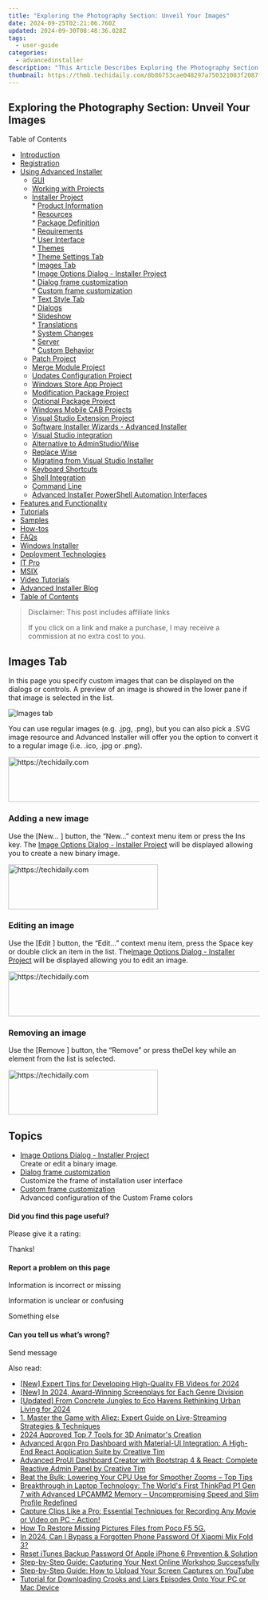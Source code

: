 ```yaml
---
title: "Exploring the Photography Section: Unveil Your Images"
date: 2024-09-25T02:21:06.760Z
updated: 2024-09-30T08:48:36.028Z
tags:
  - user-guide
categories:
  - advancedinstaller
description: "This Article Describes Exploring the Photography Section: Unveil Your Images"
thumbnail: https://thmb.techidaily.com/8b86753cae048297a750321083f2087f1622c0cfcb3cab69136de042dba1a8be.jpg
---
```


## Exploring the Photography Section: Unveil Your Images

Table of Contents

* [Introduction](https://tools.techidaily.com/advancedinstaller/products/)
* [Registration](https://tools.techidaily.com/advancedinstaller/products/)
* [Using Advanced Installer](https://tools.techidaily.com/advancedinstaller/products/)  
   * [GUI](https://tools.techidaily.com/advancedinstaller/products/)  
   * [Working with Projects](https://tools.techidaily.com/advancedinstaller/products/)  
   * [Installer Project](https://tools.techidaily.com/advancedinstaller/products/)  
         * [Product Information](https://tools.techidaily.com/advancedinstaller/products/)  
         * [Resources](https://tools.techidaily.com/advancedinstaller/products/)  
         * [Package Definition](https://tools.techidaily.com/advancedinstaller/products/)  
         * [Requirements](https://tools.techidaily.com/advancedinstaller/products/)  
         * [User Interface](https://tools.techidaily.com/advancedinstaller/products/)  
                  * [Themes](https://tools.techidaily.com/advancedinstaller/products/)  
                              * [Theme Settings Tab](https://tools.techidaily.com/advancedinstaller/products/)  
                              * [Images Tab](https://tools.techidaily.com/advancedinstaller/products/)  
                                             * [Image Options Dialog - Installer Project](https://tools.techidaily.com/advancedinstaller/products/)  
                                             * [Dialog frame customization](https://tools.techidaily.com/advancedinstaller/products/)  
                                             * [Custom frame customization](https://tools.techidaily.com/advancedinstaller/products/)  
                              * [Text Style Tab](https://tools.techidaily.com/advancedinstaller/products/)  
                  * [Dialogs](https://tools.techidaily.com/advancedinstaller/products/)  
                  * [Slideshow](https://tools.techidaily.com/advancedinstaller/products/)  
                  * [Translations](https://tools.techidaily.com/advancedinstaller/products/)  
         * [System Changes](https://tools.techidaily.com/advancedinstaller/products/)  
         * [Server](https://tools.techidaily.com/advancedinstaller/products/)  
         * [Custom Behavior](https://tools.techidaily.com/advancedinstaller/products/)  
   * [Patch Project](https://tools.techidaily.com/advancedinstaller/products/)  
   * [Merge Module Project](https://tools.techidaily.com/advancedinstaller/products/)  
   * [Updates Configuration Project](https://tools.techidaily.com/advancedinstaller/products/)  
   * [Windows Store App Project](https://tools.techidaily.com/advancedinstaller/products/)  
   * [Modification Package Project](https://tools.techidaily.com/advancedinstaller/products/)  
   * [Optional Package Project](https://tools.techidaily.com/advancedinstaller/products/)  
   * [Windows Mobile CAB Projects](https://tools.techidaily.com/advancedinstaller/products/)  
   * [Visual Studio Extension Project](https://tools.techidaily.com/advancedinstaller/products/)  
   * [Software Installer Wizards - Advanced Installer](https://tools.techidaily.com/advancedinstaller/products/)  
   * [Visual Studio integration](https://tools.techidaily.com/advancedinstaller/products/)  
   * [Alternative to AdminStudio/Wise](https://tools.techidaily.com/advancedinstaller/products/)  
   * [Replace Wise](https://tools.techidaily.com/advancedinstaller/products/)  
   * [Migrating from Visual Studio Installer](https://tools.techidaily.com/advancedinstaller/products/)  
   * [Keyboard Shortcuts](https://tools.techidaily.com/advancedinstaller/products/)  
   * [Shell Integration](https://tools.techidaily.com/advancedinstaller/products/)  
   * [Command Line](https://tools.techidaily.com/advancedinstaller/products/)  
   * [Advanced Installer PowerShell Automation Interfaces](https://tools.techidaily.com/advancedinstaller/products/)
* [Features and Functionality](https://tools.techidaily.com/advancedinstaller/products/)
* [Tutorials](https://tools.techidaily.com/advancedinstaller/products/)
* [Samples](https://tools.techidaily.com/advancedinstaller/products/)
* [How-tos](https://tools.techidaily.com/advancedinstaller/products/)
* [FAQs](https://tools.techidaily.com/advancedinstaller/products/)
* [Windows Installer](https://tools.techidaily.com/advancedinstaller/products/)
* [Deployment Technologies](https://tools.techidaily.com/advancedinstaller/products/)
* [IT Pro](https://tools.techidaily.com/advancedinstaller/products/)
* [MSIX](https://tools.techidaily.com/advancedinstaller/products/)
* [Video Tutorials](https://tools.techidaily.com/advancedinstaller/products/)
* [Advanced Installer Blog](https://tools.techidaily.com/advancedinstaller/products/)
* [Table of Contents](https://tools.techidaily.com/advancedinstaller/products/)

>  Disclaimer: This post includes affiliate links
>
>  If you click on a link and make a purchase, I may receive a commission at no extra cost to you.
>

## Images Tab

 In this page you specify custom images that can be displayed on the dialogs or controls. A preview of an image is showed in the lower pane if that image is selected in the list.

![Images tab](https://cdn.advancedinstaller.com/img/ui/images-tab.png "Images tab")  

You can use regular images (e.g. .jpg, .png), but you can also pick a .SVG image resource and Advanced Installer will offer you the option to convert it to a regular image (i.e. .ico, .jpg or .png).

<!-- affiliate ads begin -->
<a href="https://appsumo.8odi.net/c/5597632/2151865/7443" target="_top" id="2151865">
  <img src="//a.impactradius-go.com/display-ad/7443-2151865" border="0" alt="https://techidaily.com" width="728" height="90"/>
</a>
<img height="0" width="0" src="https://appsumo.8odi.net/i/5597632/2151865/7443" style="position:absolute;visibility:hidden;" border="0" />
<!-- affiliate ads end -->

### Adding a new image

Use the \[New... \] button, the “New...” context menu item or press the Ins key. The [Image Options Dialog - Installer Project](https://tools.techidaily.com/advancedinstaller/products/) will be displayed allowing you to create a new binary image.

<!-- affiliate ads begin -->
<a href="https://laganoo.pxf.io/c/5597632/1657396/16446" target="_top" id="1657396">
  <img src="//a.impactradius-go.com/display-ad/16446-1657396" border="0" alt="https://techidaily.com" width="300" height="90"/>
</a>
<img height="0" width="0" src="https://laganoo.pxf.io/i/5597632/1657396/16446" style="position:absolute;visibility:hidden;" border="0" />
<!-- affiliate ads end -->

### Editing an image

Use the \[Edit \] button, the “Edit...” context menu item, press the Space key or double click an item in the list. The[Image Options Dialog - Installer Project](https://tools.techidaily.com/advancedinstaller/products/) will be displayed allowing you to edit an image.

<!-- affiliate ads begin -->
<a href="https://aligracehair.sjv.io/c/5597632/2115951/19272" target="_top" id="2115951">
  <img src="//a.impactradius-go.com/display-ad/19272-2115951" border="0" alt="https://techidaily.com" width="728" height="90"/>
</a>
<img height="0" width="0" src="https://aligracehair.sjv.io/i/5597632/2115951/19272" style="position:absolute;visibility:hidden;" border="0" />
<!-- affiliate ads end -->

### Removing an image

Use the \[Remove \] button, the “Remove” or press theDel key while an element from the list is selected.

<!-- affiliate ads begin -->
<a href="https://sentrypc.7eer.net/c/5597632/398449/3022" target="_top" id="398449">
  <img src="//a.impactradius-go.com/display-ad/3022-398449" border="0" alt="https://techidaily.com" width="300" height="90"/>
</a>
<img height="0" width="0" src="https://sentrypc.7eer.net/i/5597632/398449/3022" style="position:absolute;visibility:hidden;" border="0" />
<!-- affiliate ads end -->

## Topics

* [Image Options Dialog - Installer Project](https://tools.techidaily.com/advancedinstaller/products/)  
Create or edit a binary image.
* [Dialog frame customization](https://tools.techidaily.com/advancedinstaller/products/)  
Customize the frame of installation user interface
* [Custom frame customization](https://tools.techidaily.com/advancedinstaller/products/)  
Advanced configuration of the Custom Frame colors

#### Did you find this page useful?

Please give it a rating:

 Thanks!

#### Report a problem on this page

Information is incorrect or missing

Information is unclear or confusing

Something else

#### Can you tell us what’s wrong?

Send message

<ins class="adsbygoogle"
     style="display:block"
     data-ad-format="autorelaxed"
     data-ad-client="ca-pub-7571918770474297"
     data-ad-slot="1223367746"></ins>

<ins class="adsbygoogle"
     style="display:block"
     data-ad-client="ca-pub-7571918770474297"
     data-ad-slot="8358498916"
     data-ad-format="auto"
     data-full-width-responsive="true"></ins>

<span class="atpl-alsoreadstyle">Also read:</span>
<div><ul>
<li><a href="https://facebook-video-content.techidaily.com/new-expert-tips-for-developing-high-quality-fb-videos-for-2024/"><u>[New] Expert Tips for Developing High-Quality FB Videos for 2024</u></a></li>
<li><a href="https://fox-direct.techidaily.com/new-in-2024-award-winning-screenplays-for-each-genre-division/"><u>[New] In 2024, Award-Winning Screenplays for Each Genre Division</u></a></li>
<li><a href="https://youtube-data.techidaily.com/ed-from-concrete-jungles-to-eco-havens-rethinking-urban-living-for-2024/"><u>[Updated] From Concrete Jungles to Eco Havens Rethinking Urban Living for 2024</u></a></li>
<li><a href="https://fox-within.techidaily.com/1-master-the-game-with-aliez-expert-guide-on-live-streaming-strategies-and-techniques/"><u>1. Master the Game with Aliez: Expert Guide on Live-Streaming Strategies & Techniques</u></a></li>
<li><a href="https://some-guidance.techidaily.com/2024-approved-top-7-tools-for-3d-animators-creation/"><u>2024 Approved Top 7 Tools for 3D Animator's Creation</u></a></li>
<li><a href="https://fox-within.techidaily.com/advanced-argon-pro-dashboard-with-material-ui-integration-a-high-end-react-application-suite-by-creative-tim/"><u>Advanced Argon Pro Dashboard with Material-UI Integration: A High-End React Application Suite by Creative Tim</u></a></li>
<li><a href="https://fox-within.techidaily.com/advanced-proui-dashboard-creator-with-bootstrap-4-and-react-complete-reactive-admin-panel-by-creative-tim/"><u>Advanced ProUI Dashboard Creator with Bootstrap 4 & React: Complete Reactive Admin Panel by Creative Tim</u></a></li>
<li><a href="https://win-solutions.techidaily.com/beat-the-bulk-lowering-your-cpu-use-for-smoother-zooms-top-tips/"><u>Beat the Bulk: Lowering Your CPU Use for Smoother Zooms – Top Tips</u></a></li>
<li><a href="https://hardware-reviews.techidaily.com/breakthrough-in-laptop-technology-the-worlds-first-thinkpad-p1-gen-7-with-advanced-lpcamm2-memory-uncompromising-speed-and-slim-profile-redefined/"><u>Breakthrough in Laptop Technology: The World's First ThinkPad P1 Gen 7 with Advanced LPCAMM2 Memory – Uncompromising Speed and Slim Profile Redefined</u></a></li>
<li><a href="https://fox-within.techidaily.com/capture-clips-like-a-pro-essential-techniques-for-recording-any-movie-or-video-on-pc-action/"><u>Capture Clips Like a Pro: Essential Techniques for Recording Any Movie or Video on PC - Action!</u></a></li>
<li><a href="https://blog-min.techidaily.com/how-to-restore-missing-pictures-files-from-poco-f5-5g-by-fonelab-android-recover-pictures/"><u>How To Restore Missing Pictures Files from Poco F5 5G.</u></a></li>
<li><a href="https://unlock-android.techidaily.com/in-2024-can-i-bypass-a-forgotten-phone-password-of-xiaomi-mix-fold-3-by-drfone-android/"><u>In 2024, Can I Bypass a Forgotten Phone Password Of Xiaomi Mix Fold 3?</u></a></li>
<li><a href="https://ios-unlock.techidaily.com/reset-itunes-backup-password-of-apple-iphone-6-prevention-and-solution-by-drfone-ios/"><u>Reset iTunes Backup Password Of Apple iPhone 6 Prevention & Solution</u></a></li>
<li><a href="https://fox-within.techidaily.com/step-by-step-guide-capturing-your-next-online-workshop-successfully/"><u>Step-by-Step Guide: Capturing Your Next Online Workshop Successfully</u></a></li>
<li><a href="https://fox-within.techidaily.com/step-by-step-guide-how-to-upload-your-screen-captures-on-youtube/"><u>Step-by-Step Guide: How to Upload Your Screen Captures on YouTube</u></a></li>
<li><a href="https://fox-within.techidaily.com/tutorial-for-downloading-crooks-and-liars-episodes-onto-your-pc-or-mac-device/"><u>Tutorial for Downloading Crooks and Liars Episodes Onto Your PC or Mac Device</u></a></li>
</ul></div>

